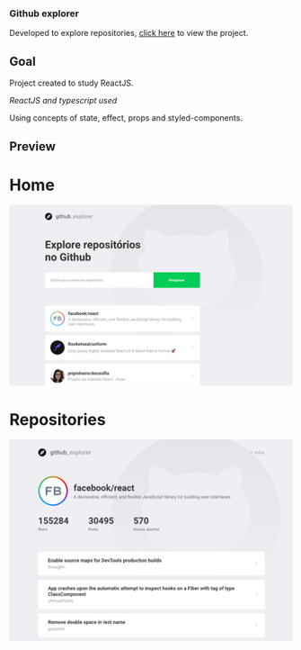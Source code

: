 ### Github explorer

Developed to explore repositories, [click here](https://github-explorer-weld.vercel.app/) to view the project.

## Goal 

Project created to study ReactJS.

_ReactJS and typescript used_

Using concepts of state, effect, props and styled-components.

## Preview

# Home
![](/src/assets/home.png)

# Repositories
![](/src/assets/repositories.png)



